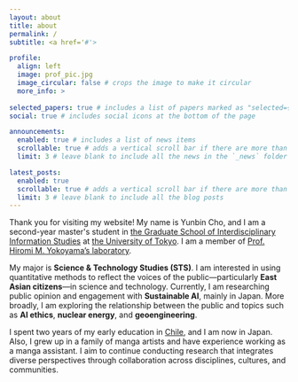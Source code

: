 ```yaml
---
layout: about
title: about
permalink: /
subtitle: <a href='#'>

profile:
  align: left
  image: prof_pic.jpg
  image_circular: false # crops the image to make it circular
  more_info: >
    
selected_papers: true # includes a list of papers marked as "selected={true}"
social: true # includes social icons at the bottom of the page

announcements:
  enabled: true # includes a list of news items
  scrollable: true # adds a vertical scroll bar if there are more than 3 news items
  limit: 3 # leave blank to include all the news in the `_news` folder

latest_posts:
  enabled: true
  scrollable: true # adds a vertical scroll bar if there are more than 3 new posts items
  limit: 3 # leave blank to include all the blog posts
---
```


Thank you for visiting my website!
My name is Yunbin Cho, and I am a second-year master's student in [the Graduate School of Interdisciplinary Information Studies](https://www.iii.u-tokyo.ac.jp/) at [the University of Tokyo](https://www.u-tokyo.ac.jp/en/). I am a member of [Prof. Hiromi M. Yokoyama’s laboratory](https://member.ipmu.jp/hiromi.yokoyama/en/index.html).

My major is **Science & Technology Studies (STS)**. I am interested in using quantitative methods to reflect the voices of the public—particularly **East Asian citizens**—in science and technology. Currently, I am researching public opinion and engagement with **Sustainable AI**, mainly in Japan. More broadly, I am exploring the relationship between the public and topics such as **AI ethics**, **nuclear energy**, and **geoengineering**.

I spent two years of my early education in [Chile](https://www.academiahumanidades.cl/), and I am now in Japan. Also, I grew up in a family of manga artists and have experience working as a manga assistant. I aim to continue conducting research that integrates diverse perspectives through collaboration across disciplines, cultures, and communities.
